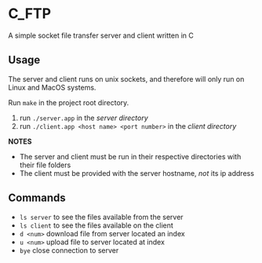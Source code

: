 # C_FTP
A simple socket file transfer server and client written in C 

## Usage
The server and client runs on unix sockets, and therefore will only run on Linux
and MacOS systems.

Run ```make``` in the project root directory.
1. run ```./server.app``` in the *server directory* 
2. run ```./client.app <host name> <port number>``` in the *client directory* 

**NOTES**
* The server and client must be run in their respective directories with their file folders
* The client must be provided with the server hostname, *not* its ip address 

## Commands
* ```ls server``` to see the files available from the server
* ```ls client``` to see the files available on the client 
* ```d <num>``` download file from server located an index <num>
* ```u <num>``` upload file to server located at index <num> 
* ```bye``` close connection to server 
